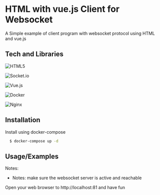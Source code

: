 
# HTML with vue.js Client for Websocket

A Simple example of client program with websocket protocol using HTML and vue.js


## Tech and Libraries

![HTML5](https://img.shields.io/badge/html5-%23E34F26.svg?style=for-the-badge&logo=html5&logoColor=white)

![Socket.io](https://img.shields.io/badge/Socket.io-black?style=for-the-badge&logo=socket.io&badgeColor=010101)

![Vue.js](https://img.shields.io/badge/vuejs-%2335495e.svg?style=for-the-badge&logo=vuedotjs&logoColor=%234FC08D)

![Docker](https://img.shields.io/badge/docker-%230db7ed.svg?style=for-the-badge&logo=docker&logoColor=white)

![Nginx](https://img.shields.io/badge/nginx-%23009639.svg?style=for-the-badge&logo=nginx&logoColor=white)
## Installation

Install using docker-compose

```bash
  $ docker-compose up -d
```
    
## Usage/Examples

Notes:
- Notes: make sure the websocket server is active and reachable


Open your web browser to http://localhost:81 and have fun